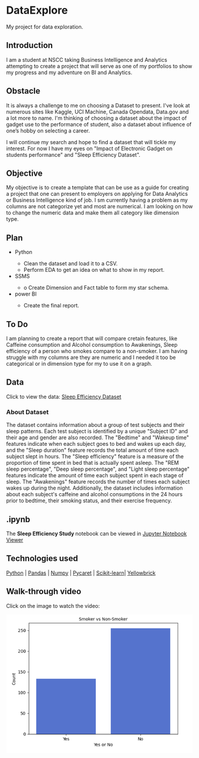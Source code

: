 # DataExplore
My project for data exploration.


<h2> Introduction </h2>
<p>
I am a student at NSCC taking Business Intelligence and Analytics attempting to create a project that will serve as one of my portfolios to show my progress and my adventure on BI and Analytics.
</p>

<h2> Obstacle </h2>
<p>
It is always a challenge to me on choosing a Dataset to present. I've look at numerous sites like Kaggle, UCI Machine, Canada Opendata, Data.gov and a lot more to name. I'm thinking of choosing a dataset about the impact of gadget use to the performance of student, also a dataset about influence of one’s hobby on selecting a career. 
</p>
<p>
I will continue my search and hope to find a dataset that will tickle my interest.
For now I have my eyes on "Impact of Electronic Gadget on students performance" and "Sleep Efficiency Dataset".
</p>

<h2> Objective </h2>
<p>
My objective is to create a template that can be use as a guide for creating a project that one can present to employers on applying for Data Analytics or Business Intelligence kind of job. I sm currently having a problem as my columns are not categorize yet and most are numerical. I am looking on how to change the numeric data and make them all category like dimension type.
</p>

<h2> Plan </h2>
<ul>
  <li>Python</li>
      <ul>
          <li>Clean the dataset and load it to a CSV.</li>
          <li>Perform EDA to get an idea on what to show in my report.</li>
      </ul>
  <li>SSMS</li>
      <ul>
          <li>o	Create Dimension and Fact table to form my star schema.</li>
      </ul>
  <li>power BI</li>
      <ul>
          <li>Create the final report.</li>
      </ul>
</ul>

<h2> To Do </h2>
<p>
I am planning to create a report that will compare cretain features, like Caffeine consumption and Alcohol consumption to Awakenings, Sleep efficiency of a person who smokes compare to a non-smoker. I am having struggle with my columns are they are numeric and I needed it too be categorical or in dimension type for my to use it on a graph.
  
</p>

<h2> Data </h2>

Click to view the data: [Sleep Efficiency Dataset](https://www.kaggle.com/datasets/equilibriumm/sleep-efficiency)


<h3> About Dataset </h3>
<p> 
The dataset contains information about a group of test subjects and their sleep patterns. Each test subject is identified by a unique "Subject ID" and their age and gender are also recorded. The "Bedtime" and "Wakeup time" features indicate when each subject goes to bed and wakes up each day, and the "Sleep duration" feature records the total amount of time each subject slept in hours. The "Sleep efficiency" feature is a measure of the proportion of time spent in bed that is actually spent asleep. The "REM sleep percentage", "Deep sleep percentage", and "Light sleep percentage" features indicate the amount of time each subject spent in each stage of sleep. The "Awakenings" feature records the number of times each subject wakes up during the night. Additionally, the dataset includes information about each subject's caffeine and alcohol consumptions in the 24 hours prior to bedtime, their smoking status, and their exercise frequency.
</p>

<h2> .ipynb </h2>

The <b>Sleep Efficiency Study </b> notebook can be viewed in [Jupyter Notebook Viewer](https://nbviewer.org/github/heinrickturingan/DataExplore/blob/main/Sleep_Efficiency_Capstone_Project.ipynb)

<h2> Technologies used </h2>

[Python](https://www.python.org) | [Pandas](https://pandas.pydata.org/docs/user_guide/index.html) | [Numpy](https://numpy.org/devdocs/index.html#) | [Pycaret](https://pycaret.gitbook.io/docs/) | [Scikit-learn](https://scikit-learn.org/stable/)| [Yellowbrick](https://www.scikit-yb.org/en/latest/index.html)


<h2> Walk-through video </h2>

<p>
Click on the image to watch the video:
</p>

[![EDA and Reporting](https://github.com/heinrickturingan/DataExplore/blob/main/Smoker%20vs%20Non%20Smoker.png)](https://youtu.be/7GBqJQqunZE)
